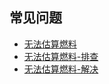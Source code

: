 ## 常见问题
- [无法估算燃料](https://github.com/ethereum/solidity/issues/13159)
- [无法估算燃料-排查](https://blog.csdn.net/gambool/article/details/128642004)
- [无法估算燃料-解决](https://stackoverflow.com/questions/70622074/set-gas-limit-on-contract-method-in-ethers-js)